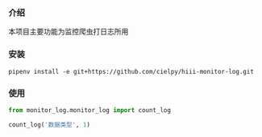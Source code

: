### 介绍

本项目主要功能为监控爬虫打日志所用

### 安装

```
pipenv install -e git+https://github.com/cielpy/hiii-monitor-log.git

```

### 使用

```python
from monitor_log.monitor_log import count_log

count_log('数据类型', 1)
```
